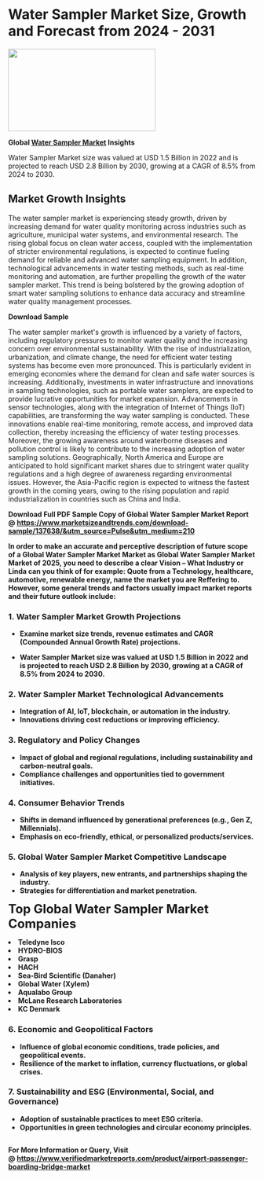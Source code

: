 <H1>Water Sampler Market Size, Growth and Forecast from 2024 - 2031</H1><img class="aligncenter size-medium wp-image-584254" src="https://thirdeyenews.in/wp-content/uploads/2024/09/Global-Market-Research-300x168.jpeg" alt="" width="300" height="168" /><p><strong>Global&nbsp;<a href="https://www.marketsizeandtrends.com/download-sample/137638/&amp;utm_source=Pulse&amp;utm_medium=210">Water Sampler Market</a> Insights</strong></p><p>Water Sampler Market size was valued at USD 1.5 Billion in 2022 and is projected to reach USD 2.8 Billion by 2030, growing at a CAGR of 8.5% from 2024 to 2030.</p><p><h2>Market Growth Insights</h2> <p>The water sampler market is experiencing steady growth, driven by increasing demand for water quality monitoring across industries such as agriculture, municipal water systems, and environmental research. The rising global focus on clean water access, coupled with the implementation of stricter environmental regulations, is expected to continue fueling demand for reliable and advanced water sampling equipment. In addition, technological advancements in water testing methods, such as real-time monitoring and automation, are further propelling the growth of the water sampler market. This trend is being bolstered by the growing adoption of smart water sampling solutions to enhance data accuracy and streamline water quality management processes.</p> <p><strong>Download Sample</strong></p> <p>The water sampler market's growth is influenced by a variety of factors, including regulatory pressures to monitor water quality and the increasing concern over environmental sustainability. With the rise of industrialization, urbanization, and climate change, the need for efficient water testing systems has become even more pronounced. This is particularly evident in emerging economies where the demand for clean and safe water sources is increasing. Additionally, investments in water infrastructure and innovations in sampling technologies, such as portable water samplers, are expected to provide lucrative opportunities for market expansion. Advancements in sensor technologies, along with the integration of Internet of Things (IoT) capabilities, are transforming the way water sampling is conducted. These innovations enable real-time monitoring, remote access, and improved data collection, thereby increasing the efficiency of water testing processes. Moreover, the growing awareness around waterborne diseases and pollution control is likely to contribute to the increasing adoption of water sampling solutions. Geographically, North America and Europe are anticipated to hold significant market shares due to stringent water quality regulations and a high degree of awareness regarding environmental issues. However, the Asia-Pacific region is expected to witness the fastest growth in the coming years, owing to the rising population and rapid industrialization in countries such as China and India.</p> <p><strong></p><p><span class=""><strong>Download Full PDF Sample Copy of Global Water Sampler Market Report</strong> @ <a href="https://www.marketsizeandtrends.com/download-sample/137638/&amp;utm_source=Pulse&amp;utm_medium=210" target="_blank">https://www.marketsizeandtrends.com/download-sample/137638/&amp;utm_source=Pulse&amp;utm_medium=210</a></span></p><p>In order to make an accurate and perceptive description of future scope of a Global&nbsp;Water Sampler Market Market as Global&nbsp;Water Sampler Market Market of 2025, you need to describe a clear Vision &ndash; What Industry or Linda can you think of for example: Quote from a Technology, healthcare, automotive, renewable energy, name the market you are Reffering to. However, some general trends and factors usually impact market reports and their future outlook include:</p><h3>1.&nbsp;<strong>Water Sampler Market Growth Projections</strong></h3><ul><li>Examine market size trends, revenue estimates and CAGR (Compounded Annual Growth Rate) projections.</li><li><p>Water Sampler Market size was valued at USD 1.5 Billion in 2022 and is projected to reach USD 2.8 Billion by 2030, growing at a CAGR of 8.5% from 2024 to 2030.</p></li></ul><h3>2.&nbsp;<strong>Water Sampler Market Technological Advancements</strong></h3><ul><li>Integration of AI, IoT, blockchain, or automation in the industry.</li><li>Innovations driving cost reductions or improving efficiency.</li></ul><h3>3.&nbsp;<strong>Regulatory and Policy Changes</strong></h3><ul><li>Impact of global and regional regulations, including sustainability and carbon-neutral goals.</li><li>Compliance challenges and opportunities tied to government initiatives.</li></ul><h3>4.&nbsp;<strong>Consumer Behavior Trends</strong></h3><ul><li>Shifts in demand influenced by generational preferences (e.g., Gen Z, Millennials).</li><li>Emphasis on eco-friendly, ethical, or personalized products/services.</li></ul><h3>5.&nbsp;<strong>Global Water Sampler Market Competitive Landscape</strong></h3><ul><li>Analysis of key players, new entrants, and partnerships shaping the industry.</li><li>Strategies for differentiation and market penetration.</li></ul><p data-pm-slice="1 1 []"><span style="color: inherit; font-family: inherit; font-size: 25px;">Top Global Water Sampler Market Companies</span></p><div class="" data-test-id=""><p><li>Teledyne Isco</li><li> HYDRO-BIOS</li><li> Grasp</li><li> HACH</li><li> Sea-Bird Scientific (Danaher)</li><li> Global Water (Xylem)</li><li> Aqualabo Group</li><li> McLane Research Laboratories</li><li> KC Denmark</li></p></div><h3>6.&nbsp;<strong>Economic and Geopolitical Factors</strong></h3><ul><li>Influence of global economic conditions, trade policies, and geopolitical events.</li><li>Resilience of the market to inflation, currency fluctuations, or global crises.</li></ul><h3>7.&nbsp;<strong>Sustainability and ESG (Environmental, Social, and Governance)</strong></h3><ul><li>Adoption of sustainable practices to meet ESG criteria.</li><li>Opportunities in green technologies and circular economy principles.</li></ul><h2><strong style="font-size: 14px;">For More Information or Query, Visit @&nbsp;</strong><a style="background-color: #ffffff; font-size: 14px;" href="https://www.marketsizeandtrends.com/report/water-sampler-market/" target="_blank">https://www.verifiedmarketreports.com/product/airport-passenger-boarding-bridge-market</a></h2>

